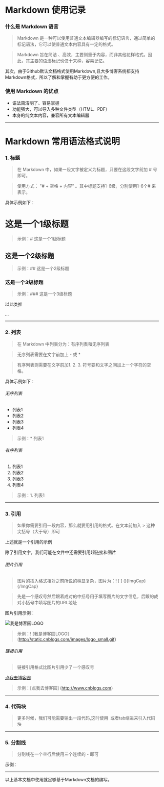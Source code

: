 # Markdown 使用记录

### 什么是 Markdown 语言

> Markdown 是一种可以使用普通文本编辑器编写的标记语言，通过简单的标记语法，它可以使普通文本内容具有一定的格式。

> Markdown 旨在简洁 、高效，主要侧重于内容，而非其他花样格式。因此，其主要的语法标记也仅十来种，容易记忆。

其次，由于Github默认文档格式使用Markdown,且大多博客系统都支持Markdown格式，所以了解和掌握有助于更方便的工作。


### 使用 Markdown 的优点

* 语法简洁明了、容易掌握
* 功能强大，可以导入多种文件类型（HTML、PDF）
* 本身的纯文本内容，兼容所有文本编辑器

---


# Markdown 常用语法格式说明

### 1. 标题

> 在 Markdown 中，如果一段文字被定义为标题，只要在这段文字前加 # 号即可。

> 使用方式： "# + 空格 + 内容” 。其中标题支持1-6级，分别使用1-6个# 来表示。


具体示例如下：

# 这是一个1级标题

> 示例：# 这是一个1级标题

## 这是一个2级标题

> 示例：## 这是一个2级标题

### 这是一个3级标题

> 示例：### 这是一个3级标题

以此类推


...

---

### 2. 列表

> 在 Markdown 中列表分为：有序列表和无序列表

> 无序列表需要在文字前加上 - 或 *

> 有序列表则需要在文字前加1. 2. 3. 符号要和文字之间加上一个字符的空格。

具体示例如下：

###### 无序列表

* 列表1
* 列表2
* 列表3
* 列表4

> 示例：* 列表1  

###### 有序列表

1. 列表1
2. 列表2
3. 列表3
4. 列表4

> 示例：1. 列表1

---

### 3. 引用

> 如果你需要引用一段内容，那么就要用引用的格式。在文本前加入 > 这种尖括号（大于号）即可

上述就是一个引用的示例

除了引用文字，我们可能在文件中还需要引用超链接和图片

###### 图片引用

> 图片的插入格式相对之前所说的稍显复杂，图片为：! [ ] (){ImgCap}{/ImgCap}

> 先是一个感叹号然后跟着成对的中括号用于填写图片的文字信息，后跟的成对小括号中填写图片的URL地址

图片引用示例：

![我是博客园LOGO](http://static.cnblogs.com/images/logo_small.gif)

> 示例：! [我是博客园LOGO] (http://static.cnblogs.com/images/logo_small.gif)

###### 链接引用

> 链接引用格式比图片引用少了一个感叹号

[点我去博客园](http://www.cnblogs.com)

> 示例：[点我去博客园] (http://www.cnblogs.com)

---

### 4. 代码块

> 更多时候，我们可能需要输出一段代码,这时使用` `或者tab缩进来引入代码块

---

### 5. 分割线

> 分割线在一个空行后使用三个连续的 - 即可

示例：

---

以上基本文档中使用就足够基于Markdown文档的编写。
